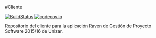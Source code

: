 ﻿#Cliente

[![BuildStatus](https://travis-ci.org/UNIZAR-30248-2015-Raven/raven.svg?branch=master)](https://travis-ci.org/UNIZAR-30248-2015-Raven/raven) [![codecov.io](https://codecov.io/github/UNIZAR-30248-2015-Raven/raven/coverage.svg?branch=master)](https://codecov.io/github/UNIZAR-30248-2015-Raven/raven?branch=master)

Repositorio del cliente para la aplicación Raven de Gestión de Proyecto Software 2015/16 de Unizar.
